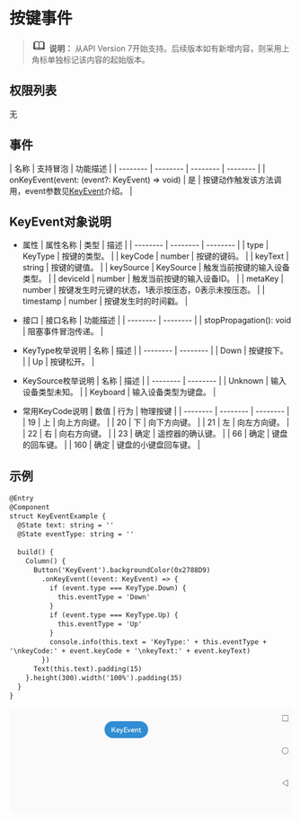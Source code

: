 # 按键事件

> ![icon-note.gif](public_sys-resources/icon-note.gif) **说明：**
> 从API Version 7开始支持。后续版本如有新增内容，则采用上角标单独标记该内容的起始版本。


## 权限列表

无


## 事件

| 名称 | 支持冒泡 | 功能描述 | 
| -------- | -------- | -------- | -------- |
| onKeyEvent(event:&nbsp;(event?:&nbsp;KeyEvent)&nbsp;=&gt;&nbsp;void) | 是 | 按键动作触发该方法调用，event参数见[KeyEvent](#keyevent对象说明)介绍。 | 


## KeyEvent对象说明

- 属性
  | 属性名称 | 类型 | 描述 |
  | -------- | -------- | -------- |
  | type | KeyType | 按键的类型。 |
  | keyCode | number | 按键的键码。 |
  | keyText | string | 按键的键值。 |
  | keySource | KeySource | 触发当前按键的输入设备类型。 |
  | deviceId | number | 触发当前按键的输入设备ID。 |
  | metaKey | number | 按键发生时元键的状态，1表示按压态，0表示未按压态。 |
  | timestamp | number | 按键发生时的时间戳。 |


- 接口
  | 接口名称 | 功能描述 | 
  | -------- | -------- |
  | stopPropagation():&nbsp;void | 阻塞事件冒泡传递。 | 

- KeyType枚举说明
  | 名称 | 描述 | 
  | -------- | -------- |
  | Down | 按键按下。 | 
  | Up | 按键松开。 | 


- KeySource枚举说明
  | 名称 | 描述 | 
  | -------- | -------- |
  | Unknown | 输入设备类型未知。 | 
  | Keyboard | 输入设备类型为键盘。 | 

- 常用KeyCode说明
  | 数值 | 行为 | 物理按键 | 
  | -------- | -------- | -------- |
  | 19 | 上 | 向上方向键。 | 
  | 20 | 下 | 向下方向键。 | 
  | 21 | 左 | 向左方向键。 | 
  | 22 | 右 | 向右方向键。 | 
  | 23 | 确定 | 遥控器的确认键。 | 
  | 66 | 确定 | 键盘的回车键。 | 
  | 160 | 确定 | 键盘的小键盘回车键。 | 


## 示例

```
@Entry
@Component
struct KeyEventExample {
  @State text: string = ''
  @State eventType: string = ''

  build() {
    Column() {
      Button('KeyEvent').backgroundColor(0x2788D9)
        .onKeyEvent((event: KeyEvent) => {
          if (event.type === KeyType.Down) {
            this.eventType = 'Down'
          }
          if (event.type === KeyType.Up) {
            this.eventType = 'Up'
          }
          console.info(this.text = 'KeyType:' + this.eventType + '\nkeyCode:' + event.keyCode + '\nkeyText:' + event.keyText)
        })
      Text(this.text).padding(15)
    }.height(300).width('100%').padding(35)
  }
}
```

![zh-cn_image_0000001174264364](figures/zh-cn_image_0000001174264364.gif)

